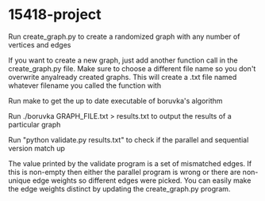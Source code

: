 # 15418-project
Run create\_graph.py to create a randomized graph with any number of vertices and edges

If you want to create a new graph, just add another function call in the create\_graph.py file. Make sure to choose a different file name so you don't overwrite anyalready created graphs. This will create a .txt file named whatever filename you called the function with

Run make to get the up to date executable of boruvka's algorithm

Run ./boruvka GRAPH\_FILE.txt > results.txt to output the results of a particular graph

Run "python validate.py results.txt" to check if the parallel and sequential version match up

The value printed by the validate program is a set of mismatched edges. If this is non-empty then either the parallel program is wrong or there are non-unique edge weights so different edges were picked. You can easily make the edge weights distinct by updating the create\_graph.py program.
